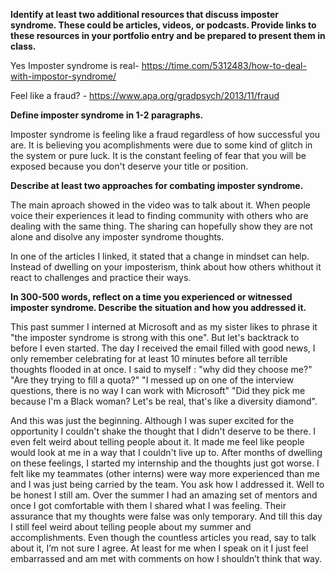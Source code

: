 **Identify at least two additional resources that discuss imposter syndrome. These could be articles, videos, or podcasts. Provide links to these resources in your portfolio entry and be prepared to present them in class.**

Yes Imposter syndrome is real- https://time.com/5312483/how-to-deal-with-impostor-syndrome/

Feel like a fraud? - https://www.apa.org/gradpsych/2013/11/fraud


**Define imposter syndrome in 1-2 paragraphs.**

Imposter syndrome is feeling like a fraud regardless of how successful you are. It is believing you acomplishments were due to some kind of glitch in the system or pure luck. It is the constant feeling of fear that you will be exposed because you don't deserve your title or position.

**Describe at least two approaches for combating imposter syndrome.**

  The main aproach showed in the video was to talk about it. When people voice their experiences it lead to finding community with others who are dealing with the same thing. The sharing can hopefully show they are not alone and disolve any imposter syndrome thoughts.
  
  In one of the articles I linked, it stated that a change in mindset can help. Instead of dwelling on your imposterism, think about how others whithout it react to challenges and practice their ways.
  
**In 300-500 words, reflect on a time you experienced or witnessed imposter syndrome. Describe the situation and how you addressed it.**

 This past summer I interned at Microsoft and as my sister likes to phrase it "the imposter syndrome is strong with this one". But let's backtrack to before I even started. The day I received the email filled with good news, I only remember celebrating for at least 10 minutes before all terrible thoughts flooded in at once. I said to myself :
  "why did they choose me?"
  "Are they trying to fill a quota?"
  "I messed up on one of the interview questions, there is no way I can work with Microsoft"
  "Did they pick me because I'm a Black woman? Let's be real, that's like a diversity diamond".
  
  And this was just the beginning. Although I was super excited for the opportunity I couldn't shake the thought that I didn't deserve to be there. I even felt weird about telling people about it. It made me feel like people would look at me in a way that I couldn't live up to. After months of dwelling on these feelings, I started my internship and the thoughts just got worse. I felt like my teammates (other interns) were way more experienced than me and I was just being carried by the team. 
  You ask how I addressed it. Well to be honest I still am. Over the summer I had an amazing set of mentors and once I got comfortable with them I shared what I was feeling. Their assurance that my thoughts were false was only temporary. And till this day I still feel weird about telling people about my summer and accomplishments. Even though the countless articles you read, say to talk about it, I’m not sure I agree. At least for me when I speak on it I just feel embarrassed and am met with comments on how I shouldn’t think that way. 

  
  
  
